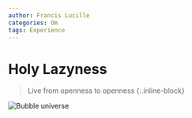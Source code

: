 ```yaml
---
author: Francis Lucille
categories: Om
tags: Experience
---
```


Holy Lazyness
=============

> Live from openness to openness
{:.inline-block}

![Bubble universe](https://i.imgur.com/ykKDyDS.png)